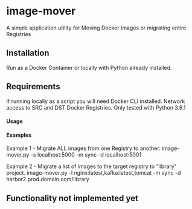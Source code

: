 # image-mover
A simple application utility for Moving Docker Images or migrating entire Registries

## Installation
Run as a Docker Container or locally with Python already installed.

## Requirements
If running locally as a script you will need Docker CLI installed.
Network access to SRC and DST Docker Registries.
Only tested with Python 3.6.1

#### Usage


#### Examples


Example 1 - Migrate ALL images from one Registry to another.
image-mover.py -s localhost:5000 -m sync -d localhost:5001

Example 2 - Migrate a list of images to the target registry to "library" project.
image-mover.py -l nginx:latest,kafka:latest,tomcat -m sync -d harbor2.prod.domain.com/library




## Functionality not implemented yet



